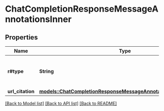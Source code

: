 # ChatCompletionResponseMessageAnnotationsInner

## Properties

Name | Type | Description | Notes
------------ | ------------- | ------------- | -------------
**r#type** | **String** | The type of the URL citation. Always `url_citation`. | 
**url_citation** | [**models::ChatCompletionResponseMessageAnnotationsInnerUrlCitation**](ChatCompletionResponseMessage_annotations_inner_url_citation.md) |  | 

[[Back to Model list]](../README.md#documentation-for-models) [[Back to API list]](../README.md#documentation-for-api-endpoints) [[Back to README]](../README.md)


